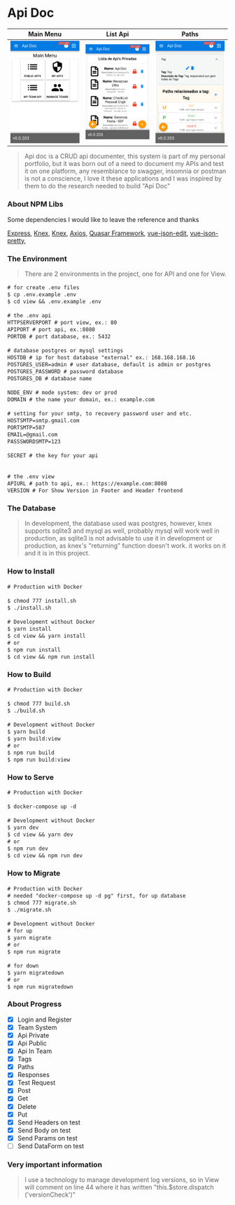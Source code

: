 # Api Doc

Main Menu             |  List Api          |Paths
:-----------------------:|:-------------------------:|:-----------------------:
![](docs/1.png)      |![](docs/2.png)     |![](docs/3.png) 


> Api doc is a CRUD api documenter, this system is part of my personal portfolio, but it was born out of a need to document my APIs and test it on one platform, any resemblance to swagger, insomnia or postman is not a conscience, I love it these applications and I was inspired by them to do the research needed to build "Api Doc"


### About NPM Libs

Some dependencies I would like to leave the reference and thanks

[Express](https://github.com/expressjs/express),
[Knex](https://github.com/knex/knex),
[Knex](https://github.com/knex/knex),
[Axios](https://github.com/axios/axios),
[Quasar Framework](https://github.com/quasarframework/quasar),
[vue-json-edit](https://github.com/jinkin1995/vue-json-edit),
[vue-json-pretty](https://leezng.github.io/vue-json-pretty),

### The Environment
> There are 2 environments in the project, one for API and one for View.
```shell
# for create .env files
$ cp .env.example .env
$ cd view && .env.example .env

# the .env api
HTTPSERVERPORT # port view, ex.: 80
APIPORT # port api, ex.:8080
PORTDB # port database, ex.: 5432

# database postgres or mysql settings
HOSTDB # ip for host database "external" ex.: 168.168.168.16 
POSTGRES_USER=admin # user database, default is admin or postgres
POSTGRES_PASSWORD # password database
POSTGRES_DB # database name

NODE_ENV # mode system: dev or prod
DOMAIN # the name your domain, ex.: example.com

# setting for your smtp, to recovery password user and etc.
HOSTSMTP=smtp.gmail.com
PORTSMTP=587
EMAIL=@gmail.com
PASSSWORDSMTP=123

SECRET # the key for your api


# the .env view
APIURL # path to api, ex.: https://example.com:8080
VERSION # For Show Version in Footer and Header frontend
```
### The Database
> In development, the database used was postgres, however, knex supports sqlite3 and mysql as well, probably mysql will work well in production, as sqlite3 is not advisable to use it in development or production, as knex's "returning" function doesn't work. it works on it and it is in this project.

### How to Install
```shell
# Production with Docker

$ chmod 777 install.sh
$ ./install.sh

# Development without Docker
$ yarn install
$ cd view && yarn install
# or
$ npm run install
$ cd view && npm run install
```

### How to Build
```shell
# Production with Docker

$ chmod 777 build.sh
$ ./build.sh

# Development without Docker
$ yarn build
$ yarn build:view
# or
$ npm run build
$ npm run build:view
```

### How to Serve
```shell
# Production with Docker

$ docker-compose up -d

# Development without Docker
$ yarn dev
$ cd view && yarn dev
# or
$ npm run dev
$ cd view && npm run dev
```

### How to Migrate
```shell
# Production with Docker
# needed "docker-compose up -d pg" first, for up database
$ chmod 777 migrate.sh
$ ./migrate.sh

# Development without Docker
# for up
$ yarn migrate
# or
$ npm run migrate

# for down
$ yarn migratedown
# or
$ npm run migratedown
```

### About Progress

- [x] Login and Register
- [x] Team System
- [x] Api Private
- [x] Api Public
- [x] Api In Team
- [x] Tags
- [x] Paths
- [x] Responses
- [x] Test Request
- [x] Post
- [x] Get
- [x] Delete
- [x] Put
- [x] Send Headers on test
- [x] Send Body on test
- [x] Send Params on test
- [ ] Send DataForm on test

### Very important information
> I use a technology to manage development log versions, so in View will comment on line 44 where it has written "this.$store.dispatch ('versionCheck')"
